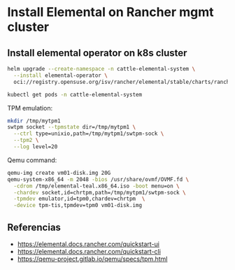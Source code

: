 # Install Elemental on Rancher mgmt cluster


## Install elemental operator on k8s cluster
```sh
helm upgrade --create-namespace -n cattle-elemental-system \
  --install elemental-operator \
  oci://registry.opensuse.org/isv/rancher/elemental/stable/charts/rancher/elemental-operator-chart
```

```sh
kubectl get pods -n cattle-elemental-system
```


TPM emulation:
```sh
mkdir /tmp/mytpm1
swtpm socket --tpmstate dir=/tmp/mytpm1 \
  --ctrl type=unixio,path=/tmp/mytpm1/swtpm-sock \
  --tpm2 \
  --log level=20
```
Qemu command:

```sh
qemu-img create vm01-disk.img 20G
qemu-system-x86_64 -m 2048 -bios /usr/share/ovmf/OVMF.fd \
  -cdrom /tmp/elemental-teal.x86_64.iso -boot menu=on \
  -chardev socket,id=chrtpm,path=/tmp/mytpm1/swtpm-sock \
  -tpmdev emulator,id=tpm0,chardev=chrtpm  \
  -device tpm-tis,tpmdev=tpm0 vm01-disk.img 
```

## Referencias
- https://elemental.docs.rancher.com/quickstart-ui
- https://elemental.docs.rancher.com/quickstart-cli
- https://qemu-project.gitlab.io/qemu/specs/tpm.html